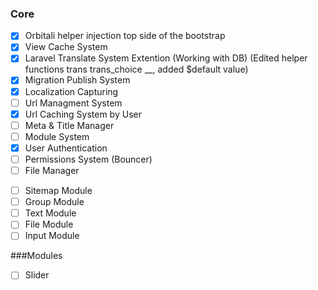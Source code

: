 ### Core
*[x] Orbitali helper injection top side of the bootstrap
*[x] View Cache System
*[x] Laravel Translate System Extention (Working with DB) (Edited helper functions trans trans_choice __, added $default value)
*[x] Migration Publish System
*[x] Localization Capturing
*[ ] Url Managment System
*[x] Url Caching System by User 
*[ ] Meta & Title Manager
*[ ] Module System
*[x] User Authentication
*[ ] Permissions System (Bouncer)
*[ ] File Manager
-[ ] Sitemap Module
-[ ] Group Module
-[ ] Text Module
-[ ] File Module
-[ ] Input Module

###Modules
*[ ] Slider
